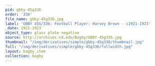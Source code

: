 ```yaml
---
pid: gbby-45g336
order: '336'
file_name: gbby-45g336.jpg
label: 'GBBY 45G/336: Football Player: Harvey Brown - c1921-1923'
_date: 1921-1923
object_type: glass plate negative
source: http://archives.nd.edu/Bagby/GBBY-45g336.jpg
thumbnail: "/img/derivatives/simple/gbby-45g336/thumbnail.jpg"
full: "/img/derivatives/simple/gbby-45g336/fullwidth.jpg"
layout: bagby_item
collection: bagby
---
```

